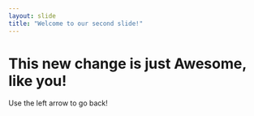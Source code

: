 ```yaml
---
layout: slide
title: "Welcome to our second slide!"
---
```

# This new change is just Awesome, like you!
Use the left arrow to go back!
